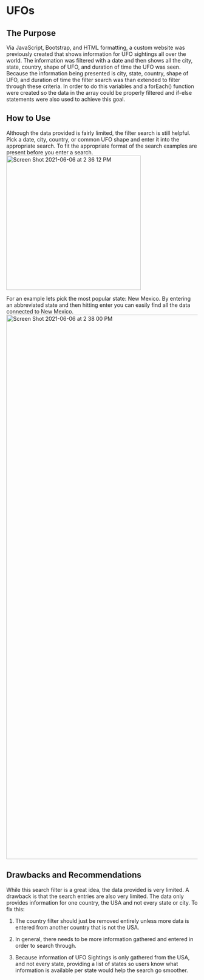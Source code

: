 # UFOs

## The Purpose
Via JavaScript, Bootstrap, and HTML formatting, a custom website was previously created that shows information for UFO sightings all over the world. The information was filtered with a date and then shows all the city, state, country, shape of UFO, and duration of time the UFO was seen. Because the information being presented is city, state, country, shape of UFO, and duration of time the filter search was than extended to filter through these criteria. In order to do this variables and a forEach() function were created so the data in the array could be properly filtered and if-else statements were also used to achieve this goal.

## How to Use
Although the data provided is fairly limited, the filter search is still helpful. Pick a date, city, country,  or common UFO shape and enter it into the appropriate search. To fit the appropriate format of the search examples are present before you enter a search. 
<img width="354" alt="Screen Shot 2021-06-06 at 2 36 12 PM" src="https://user-images.githubusercontent.com/80358062/120937710-929c1100-c6d4-11eb-82cd-347aab5e4d3c.png">

For an example lets pick the most popular state: New Mexico. By entering an abbreviated state and then hitting enter you can easily find all the data connected to New Mexico.
<img width="1434" alt="Screen Shot 2021-06-06 at 2 38 00 PM" src="https://user-images.githubusercontent.com/80358062/120937749-d0009e80-c6d4-11eb-87b7-83e2447f472b.png">


## Drawbacks and Recommendations
While this search filter is a great idea, the data provided is very limited. A drawback is that the search entries are also very limited. The data only provides information for one country, the USA and not every state or city. To fix this:

1. The country filter should just be removed entirely unless more data is entered from another country that is not the USA. 

2. In general, there needs to be more information gathered and entered in order to search through.

3. Because information of UFO Sightings is only gathered from the USA, and not every state, providing a list of states so users know what information is available per state would help the search go smoother.
